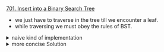 [701. Insert into a Binary Search Tree](https://leetcode.com/problems/insert-into-a-binary-search-tree/)

- we just have to traverse in the tree till we encounter a leaf.
- while traversing we must obey the rules of BST.

<details>
<summary> naive kind of implementation </summary>

```cpp
/**
 * Definition for a binary tree node.
 * struct TreeNode {
 *     int val;
 *     TreeNode *left;
 *     TreeNode *right;
 *     TreeNode() : val(0), left(nullptr), right(nullptr) {}
 *     TreeNode(int x) : val(x), left(nullptr), right(nullptr) {}
 *     TreeNode(int x, TreeNode *left, TreeNode *right) : val(x), left(left), right(right) {}
 * };
 */
class Solution {
    public:
    void insert(TreeNode root, int n) {

    }
    void dfs(TreeNode* root, int n) {
        if (root == nullptr) return;
        if (n < root -> val) {
            if (root -> left == nullptr) {
                root -> left = new TreeNode;
                root -> left -> left = nullptr;
                root -> left -> right = nullptr;
                root -> left -> val = n;
            }
            else {
                dfs(root -> left, n);
            }
        }
        else {
            if (root -> right == nullptr) {
                root -> right = new TreeNode;
                root -> right -> left = nullptr;
                root -> right -> right = nullptr;
                root -> right -> val = n;
            }
            else {
                dfs(root -> right, n);
            }
        }
    }
    TreeNode* insertIntoBST(TreeNode* root, int val) {
        if (root == nullptr) {
            root  = new TreeNode;
            root  -> left = nullptr;
            root  -> right = nullptr;
            root  -> val = val;
            return root;
        }
        dfs(root, val);
        return root;

    }

};

```

</details>

<details>
<summary> more concise Solution </summary>

```cpp
TreeNode* insertIntoBST(TreeNode *node, int val) {
    if (!node) {
        TreeNode *newNode = new TreeNode(val);
        return newNode;
    }
    if (val < node->val) {
        node->left = insertIntoBST(node->left, val);
    }
    else {
        node->right = insertIntoBST(node->right, val);
    }
    return node;
}
```

</details>
